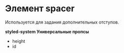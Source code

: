 # Элемент spacer  
Используется для задания дополнительных отступов.  

**styled-system Универсальные пропсы**
- height 
- id  
